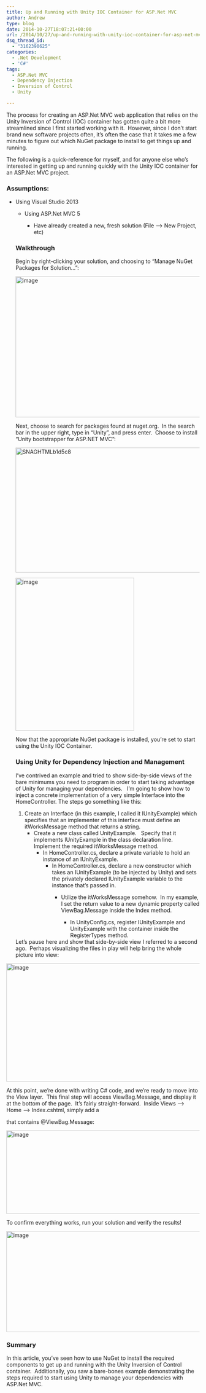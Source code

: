 ```yaml
---
title: Up and Running with Unity IOC Container for ASP.Net MVC
author: Andrew
type: blog
date: 2014-10-27T18:07:21+00:00
url: /2014/10/27/up-and-running-with-unity-ioc-container-for-asp-net-mvc/
dsq_thread_id:
  - "3162390625"
categories:
  - .Net Development
  - 'C#'
tags:
  - ASP.Net MVC
  - Dependency Injection
  - Inversion of Control
  - Unity

---
```

The process for creating an ASP.Net MVC web application that relies on the Unity Inversion of Control (IOC) container has gotten quite a bit more streamlined since I first started working with it.&nbsp; However, since I don’t start brand new software projects often, it’s often the case that it takes me a few minutes to figure out which NuGet package to install to get things up and running.&nbsp; 

The following is a quick-reference for myself, and for anyone else who’s interested in getting up and running quickly with the Unity IOC container for an ASP.Net MVC project.

### Assumptions:

  * Using Visual Studio 2013 
      * Using ASP.Net MVC 5 
          * Have already created a new, fresh solution (File –> New Project, etc)</ul> 
        ### Walkthrough
        
        Begin by right-clicking your solution, and choosing to “Manage NuGet Packages for Solution…”:
        
        [<img title="image" style="border-left-width: 0px; border-right-width: 0px; border-bottom-width: 0px; display: inline; border-top-width: 0px" border="0" alt="image" src="http://www.andrewcbancroft.com/wp-content/uploads/2014/10/image_thumb.png" width="504" height="367" />][1]
        
        Next, choose to search for packages found at nuget.org.&nbsp; In the search bar in the upper right, type in “Unity”, and press enter.&nbsp; Choose to install “Unity bootstrapper for ASP.NET MVC”:
        
        [<img title="SNAGHTMLb1d5c8" style="border-left-width: 0px; border-right-width: 0px; border-bottom-width: 0px; display: inline; border-top-width: 0px" border="0" alt="SNAGHTMLb1d5c8" src="http://www.andrewcbancroft.com/wp-content/uploads/2014/10/SNAGHTMLb1d5c8_thumb.png" width="504" height="325" />][2]
        
        [<img title="image" style="border-top: 0px; border-right: 0px; border-bottom: 0px; border-left: 0px; display: inline" border="0" alt="image" src="http://www.andrewcbancroft.com/wp-content/uploads/2014/10/image_thumb1.png" width="309" height="398" />][3] 
        
        Now that the appropriate NuGet package is installed, you’re set to start using the Unity IOC Container.&nbsp; 
        
        ### Using Unity for Dependency Injection and Management
        
        I’ve contrived an example and tried to show side-by-side views of the bare minimums you need to program in order to start taking advantage of Unity for managing your dependencies.&nbsp;&nbsp; I’m going to show how to inject a concrete implementation of a very simple Interface into the HomeController. The steps go something like this:
        
          1. Create an Interface (in this example, I called it IUnityExample) which specifies that an implementer of this interface must define an itWorksMessage method that returns a string. 
              * Create a new class called UnityExample.&nbsp;&nbsp; Specify that it implements IUnityExample in the class declaration line.&nbsp; Implement the required itWorksMessage method. 
                  * In HomeController.cs, declare a private variable to hold an instance of an IUnityExample. 
                      * In HomeController.cs, declare a new constructor which takes an IUnityExample (to be injected by Unity) and sets the privately declared IUnityExample variable to the instance that’s passed in. 
                          * Utilize the itWorksMessage somehow.&nbsp; In my example, I set the return value to a new dynamic property called ViewBag.Message inside the Index method. 
                              * In UnityConfig.cs, register IUnityExample and UnityExample with the container inside the RegisterTypes method.</ol> 
                            Let’s pause here and show that side-by-side view I referred to a second ago.&nbsp; Perhaps visualizing the files in play will help bring the whole picture into view:
                            
                            [<img title="image" style="border-top: 0px; border-right: 0px; border-bottom: 0px; border-left: 0px; display: inline" border="0" alt="image" src="http://www.andrewcbancroft.com/wp-content/uploads/2014/10/image_thumb5.png" width="720" height="308" />][4]
                            
                            At this point, we’re done with writing C# code, and we’re ready to move into the View layer.&nbsp; This final step will access ViewBag.Message, and display it at the bottom of the page.&nbsp; It’s fairly straight-forward.&nbsp; Inside Views –> Home –> Index.cshtml, simply add a <div> that contains @ViewBag.Message:
                            
                            [<img title="image" style="border-top: 0px; border-right: 0px; border-bottom: 0px; border-left: 0px; display: inline" border="0" alt="image" src="http://www.andrewcbancroft.com/wp-content/uploads/2014/10/image_thumb3.png" width="624" height="217" />][5] 
                            
                            To confirm everything works, run your solution and verify the results!
                            
                            [<img title="image" style="border-top: 0px; border-right: 0px; border-bottom: 0px; border-left: 0px; display: inline" border="0" alt="image" src="http://www.andrewcbancroft.com/wp-content/uploads/2014/10/image_thumb4.png" width="720" height="263" />][6] 
                            
                            ### Summary
                            
                            In this article, you’ve seen how to use NuGet to install the required components to get up and running with the Unity Inversion of Control container.&nbsp; Additionally, you saw a bare-bones example demonstrating the steps required to start using Unity to manage your dependencies with ASP.Net MVC.

 [1]: http://www.andrewcbancroft.com/wp-content/uploads/2014/10/image.png
 [2]: http://www.andrewcbancroft.com/wp-content/uploads/2014/10/SNAGHTMLb1d5c8.png
 [3]: http://www.andrewcbancroft.com/wp-content/uploads/2014/10/image1.png
 [4]: http://www.andrewcbancroft.com/wp-content/uploads/2014/10/image5.png
 [5]: http://www.andrewcbancroft.com/wp-content/uploads/2014/10/image3.png
 [6]: http://www.andrewcbancroft.com/wp-content/uploads/2014/10/image4.png